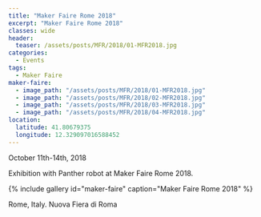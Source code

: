 ```yaml
---
title: "Maker Faire Rome 2018"
excerpt: "Maker Faire Rome 2018"
classes: wide
header:
  teaser: /assets/posts/MFR/2018/01-MFR2018.jpg
categories:
  - Events
tags:
  - Maker Faire
maker-faire:
  - image_path: "/assets/posts/MFR/2018/01-MFR2018.jpg"
  - image_path: "/assets/posts/MFR/2018/02-MFR2018.jpg"
  - image_path: "/assets/posts/MFR/2018/03-MFR2018.jpg"
  - image_path: "/assets/posts/MFR/2018/04-MFR2018.jpg"
location:
  latitude: 41.80679375
  longitude: 12.329097016588452
---
```


October 11th-14th, 2018

Exhibition with Panther robot at Maker Faire Rome 2018.

{% include gallery id="maker-faire" caption="Maker Faire Rome 2018" %}

Rome, Italy. Nuova Fiera di Roma

<!--
{% google_map width="100%" zoom="10" %}
-->